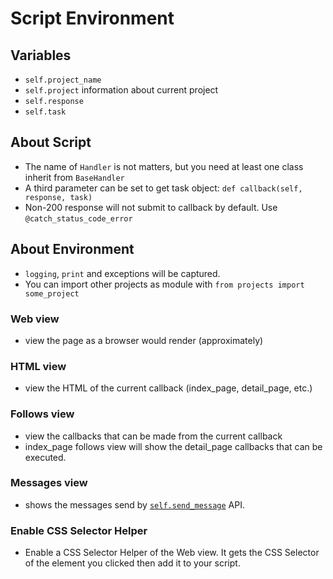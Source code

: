 Script Environment
==================

Variables
---------
* `self.project_name`
* `self.project` information about current project
* `self.response`
* `self.task`

About Script
------------
* The name of `Handler` is not matters, but you need at least one class inherit from `BaseHandler`
* A third parameter can be set to get task object: `def callback(self, response, task)`
* Non-200 response will not submit to callback by default. Use `@catch_status_code_error` 

About Environment
-----------------
* `logging`, `print` and exceptions will be captured.
* You can import other projects as module with `from projects import some_project`

### Web view

* view the page as a browser would render (approximately)

### HTML view

* view the HTML of the current callback (index_page, detail_page, etc.)

### Follows view

* view the callbacks that can be made from the current callback
* index_page follows view will show the detail_page callbacks that can be executed.

### Messages view

* shows the messages send by [`self.send_message`](apis/self.send_message) API.

### Enable CSS Selector Helper

* Enable a CSS Selector Helper of the Web view. It gets the CSS Selector of the element you clicked then add it to your script.
